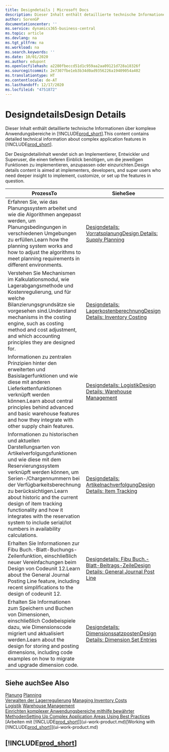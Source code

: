 ```yaml
---
title: Designdetails | Microsoft Docs
description: Dieser Inhalt enthält detaillierte technische Informationen über komplexe Anwendungsbereiche in  Business Central.
author: SorenGP
documentationcenter: ''
ms.service: dynamics365-business-central
ms.topic: article
ms.devlang: na
ms.tgt_pltfrm: na
ms.workload: na
ms.search.keywords: ''
ms.date: 10/01/2020
ms.author: edupont
ms.openlocfilehash: a2280fbeccd51d1c959aa2aa09121d728a18326f
ms.sourcegitcommit: 2e7307fbe1eb3b34d0ad9356226a19409054a402
ms.translationtype: HT
ms.contentlocale: de-AT
ms.lasthandoff: 12/17/2020
ms.locfileid: "4751872"
---
```

# <a name="design-details"></a><span data-ttu-id="99f07-103">Designdetails</span><span class="sxs-lookup"><span data-stu-id="99f07-103">Design Details</span></span>
<span data-ttu-id="99f07-104">Dieser Inhalt enthält detaillierte technische Informationen über komplexe Anwendungsbereiche in [!INCLUDE[prod_short](includes/prod_short.md)].</span><span class="sxs-lookup"><span data-stu-id="99f07-104">This content contains detailed technical information about complex application features in [!INCLUDE[prod_short](includes/prod_short.md)].</span></span>  

 <span data-ttu-id="99f07-105">Der Designdetailinhalt wendet sich an Implementierer, Entwickler und Superuser, die einen tieferen Einblick benötigen, um die jeweiligen Funktionen zu implementieren, anzupassen oder einzurichten.</span><span class="sxs-lookup"><span data-stu-id="99f07-105">Design details content is aimed at implementers, developers, and super users who need deeper insight to implement, customize, or set up the features in question.</span></span>  

|<span data-ttu-id="99f07-106">**Prozess**</span><span class="sxs-lookup"><span data-stu-id="99f07-106">**To**</span></span>|<span data-ttu-id="99f07-107">**Siehe**</span><span class="sxs-lookup"><span data-stu-id="99f07-107">**See**</span></span>|  
|------------|-------------|  
|<span data-ttu-id="99f07-108">Erfahren Sie, wie das Planungssystem arbeitet und wie die Algorithmen angepasst werden, um Planungsbedingungen in verschiedenen Umgebungen zu erfüllen.</span><span class="sxs-lookup"><span data-stu-id="99f07-108">Learn how the planning system works and how to adjust the algorithms to meet planning requirements in different environments.</span></span>|[<span data-ttu-id="99f07-109">Designdetails: Vorratsplanung</span><span class="sxs-lookup"><span data-stu-id="99f07-109">Design Details: Supply Planning</span></span>](design-details-supply-planning.md)|  
|<span data-ttu-id="99f07-110">Verstehen Sie Mechanismen im Kalkulationsmodul, wie Lagerabgangsmethode und Kostenregulierung, und für welche Bilanzierungsgrundsätze sie vorgesehen sind.</span><span class="sxs-lookup"><span data-stu-id="99f07-110">Understand mechanisms in the costing engine, such as costing method and cost adjustment, and which accounting principles they are designed for.</span></span>|[<span data-ttu-id="99f07-111">Designdetails: Lagerkostenberechnung</span><span class="sxs-lookup"><span data-stu-id="99f07-111">Design Details: Inventory Costing</span></span>](design-details-inventory-costing.md)|  
|<span data-ttu-id="99f07-112">Informationen zu zentralen Prinzipien hinter den erweiterten und Basislagerfunktionen und wie diese mit anderen Lieferkettenfunktionen verknüpft werden können.</span><span class="sxs-lookup"><span data-stu-id="99f07-112">Learn about central principles behind advanced and basic warehouse features and how they integrate with other supply chain features.</span></span>|[<span data-ttu-id="99f07-113">Designdetails: Logistik</span><span class="sxs-lookup"><span data-stu-id="99f07-113">Design Details: Warehouse Management</span></span>](design-details-warehouse-management.md)|  
|<span data-ttu-id="99f07-114">Informationen zu historischen und aktuellen Darstellungsarten von Artikelverfolgungsfunktionen und wie diese mit dem Reservierungssystem verknüpft werden können, um Serien-/Chargennummern bei der Verfügbarkeitsberechnung zu berücksichtigen.</span><span class="sxs-lookup"><span data-stu-id="99f07-114">Learn about historic and the current design of item tracking functionality and how it integrates with the reservation system to include serial/lot numbers in availability calculations.</span></span>|[<span data-ttu-id="99f07-115">Designdetails: Artikelnachverfolgung</span><span class="sxs-lookup"><span data-stu-id="99f07-115">Design Details: Item Tracking</span></span>](design-details-item-tracking.md)|  
|<span data-ttu-id="99f07-116">Erhalten Sie Informationen zur Fibu Buch.-Blatt-Buchungs-Zeilenfunktion, einschließlich neuer Vereinfachungen beim Design von Codeunit 12.</span><span class="sxs-lookup"><span data-stu-id="99f07-116">Learn about the General Journal Posting Line feature, including recent simplifications to the design of codeunit 12.</span></span>|[<span data-ttu-id="99f07-117">Designdetails: Fibu Buch.-Blatt-Beitrags-Zeile</span><span class="sxs-lookup"><span data-stu-id="99f07-117">Design Details: General Journal Post Line</span></span>](design-details-general-journal-post-line.md)|
|<span data-ttu-id="99f07-118">Erhalten Sie Informationen zum Speichern und Buchen von Dimensionen, einschließlich Codebeispiele dazu, wie Dimensionscode migriert und aktualisiert werden.</span><span class="sxs-lookup"><span data-stu-id="99f07-118">Learn about the design for storing and posting dimensions, including code examples on how to migrate and upgrade dimension code.</span></span>|[<span data-ttu-id="99f07-119">Designdetails: Dimensionssatzposten</span><span class="sxs-lookup"><span data-stu-id="99f07-119">Design Details: Dimension Set Entries</span></span>](design-details-dimension-set-entries.md)| 

## <a name="see-also"></a><span data-ttu-id="99f07-120">Siehe auch</span><span class="sxs-lookup"><span data-stu-id="99f07-120">See Also</span></span>  
 <span data-ttu-id="99f07-121">[Planung](production-planning.md) </span><span class="sxs-lookup"><span data-stu-id="99f07-121">[Planning](production-planning.md) </span></span>  
 <span data-ttu-id="99f07-122">[Verwalten der Lagerregulierung](finance-manage-inventory-costs.md) </span><span class="sxs-lookup"><span data-stu-id="99f07-122">[Managing Inventory Costs](finance-manage-inventory-costs.md) </span></span>  
 <span data-ttu-id="99f07-123">[Logistik](warehouse-manage-warehouse.md) </span><span class="sxs-lookup"><span data-stu-id="99f07-123">[Warehouse Management](warehouse-manage-warehouse.md) </span></span>  
 [<span data-ttu-id="99f07-124">Einrichten komplexer Anwendungsbereiche mithilfe bewährter Methoden</span><span class="sxs-lookup"><span data-stu-id="99f07-124">Setting Up Complex Application Areas Using Best Practices</span></span>](set-up-complex-application-areas-using-best-practices.md)  
 <span data-ttu-id="99f07-125">[Arbeiten mit [!INCLUDE[prod_short](includes/prod_short.md)]](ui-work-product.md)</span><span class="sxs-lookup"><span data-stu-id="99f07-125">[Working with [!INCLUDE[prod_short](includes/prod_short.md)]](ui-work-product.md)</span></span>

 ## [!INCLUDE[prod_short](includes/free_trial_md.md)]  
